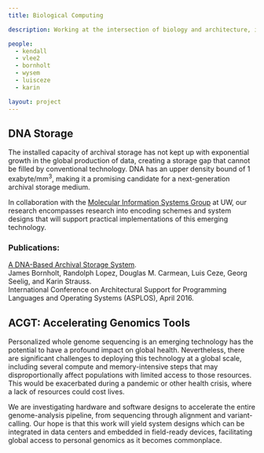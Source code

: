 ```yaml
---
title: Biological Computing

description: Working at the intersection of biology and architecture, including biologically-inspired computer systems like DNA storage, and system design for next-generation bioinformatics applications.

people:
  - kendall
  - vlee2
  - bornholt
  - wysem
  - luisceze
  - karin

layout: project
---
```


## DNA Storage
The installed capacity of archival storage has not kept up with exponential
growth in the global production of data, creating a storage gap that cannot be
filled by conventional technology. DNA has an upper density bound of 1
exabyte/mm<sup>3</sup>, making it a promising candidate for a next-generation
archival storage medium.

In collaboration with the [Molecular Information Systems Group](
http://misl.cs.washington.edu/) at UW, our research encompasses research into
encoding schemes and system designs that will support practical
implementations of this emerging technology.

### Publications:
[A DNA-Based Archival Storage System](
http://homes.cs.washington.edu/~bornholt/papers/dnastorage-asplos16.pdf). <br>
James Bornholt, Randolph Lopez, Douglas M. Carmean, Luis Ceze, Georg Seelig, and
Karin Strauss. <br>
International Conference on Architectural Support for Programming Languages and
Operating Systems (ASPLOS), April 2016.


## ACGT: Accelerating Genomics Tools
Personalized whole genome sequencing is an emerging technology has the potential
to have a profound impact on global health. Nevertheless, there are significant
challenges to deploying this technology at a global scale, including several
compute and memory-intensive steps that may disproportionally affect populations
with limited access to those resources. This would be exacerbated during a
pandemic or other health crisis, where a lack of resources could cost lives.

We are investigating hardware and software designs to accelerate the entire
genome-analysis pipeline, from sequencing through alignment and variant-calling.
Our hope is that this work will yield system designs which can be integrated in
data centers and embedded in field-ready devices, facilitating global access to
personal genomics as it becomes commonplace.



